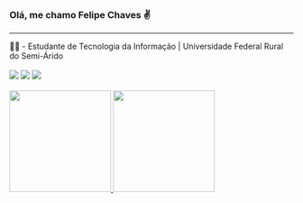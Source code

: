 ### Olá, me chamo Felipe Chaves ✌
<hr>
👨‍💻 - Estudante de Tecnologia da Informação | Universidade Federal Rural do Semi-Árido <br>
 
<div> <br>
  <a href="https://www.instagram.com/felipe.chl/" target="_blank"><img src="https://img.shields.io/badge/-Instagram-%23E4405F?style=for-the-badge&logo=instagram&logoColor=white" target="_blank"></a>
  <a href = "mailto:felipechavespsp@gmail.com"><img src="https://img.shields.io/badge/-Gmail-%23333?style=for-the-badge&logo=gmail&logoColor=white" target="_blank"></a>
  <a href="https://www.linkedin.com/in/felipe-chaves-lima" target="_blank"><img src="https://img.shields.io/badge/-LinkedIn-%230077B5?style=for-the-badge&logo=linkedin&logoColor=white" target="_blank"></a> 
  
</div>
<br>
<div> 
 <a href="https://github.com/Felipechavesl">
 <img height="180em" src="https://github-readme-stats.vercel.app/api?username=Felipechavesl&show_icons=true&theme=transparent&include_all_commits=true&count_private=true"/>
 <img height="180em" src="https://github-readme-stats.vercel.app/api/top-langs/?username=Felipechavesl&layout=compact&langs_count=7&theme=transparent"/>
</div>
